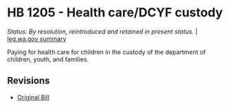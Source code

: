 # HB 1205 - Health care/DCYF custody
*Status: By resolution, reintroduced and retained in present status.* | [leg.wa.gov summary](https://app.leg.wa.gov/billsummary?BillNumber=1205&Year=2021)

Paying for health care for children in the custody of the department of children, youth, and families.

## Revisions
* [Original Bill](1/)